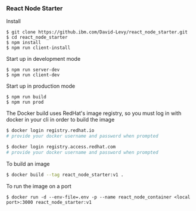 ### React Node Starter


Install
```
$ git clone https://github.ibm.com/David-Levy/react_node_starter.git
$ cd react_node_starter
$ npm install
$ npm run client-install
```

Start up in development mode
```
$ npm run server-dev
$ npm run client-dev
```

Start up in production mode
```
$ npm run build 
$ npm run prod
```


The Docker build uses RedHat's image registry, so you must log in with docker in your cli in order to build the image 

```sh
$ docker login registry.redhat.io 
# provide your docker username and password when prompted

$ docker login registry.access.redhat.com
# provide your docker username and password when prompted
```

To build an image
```sh
$ docker build --tag react_node_starter:v1 .
```

To run the image on a port
```
$ docker run -d --env-file=.env -p --name react_node_container <local port>:3000 react_node_starter:v1 
```


